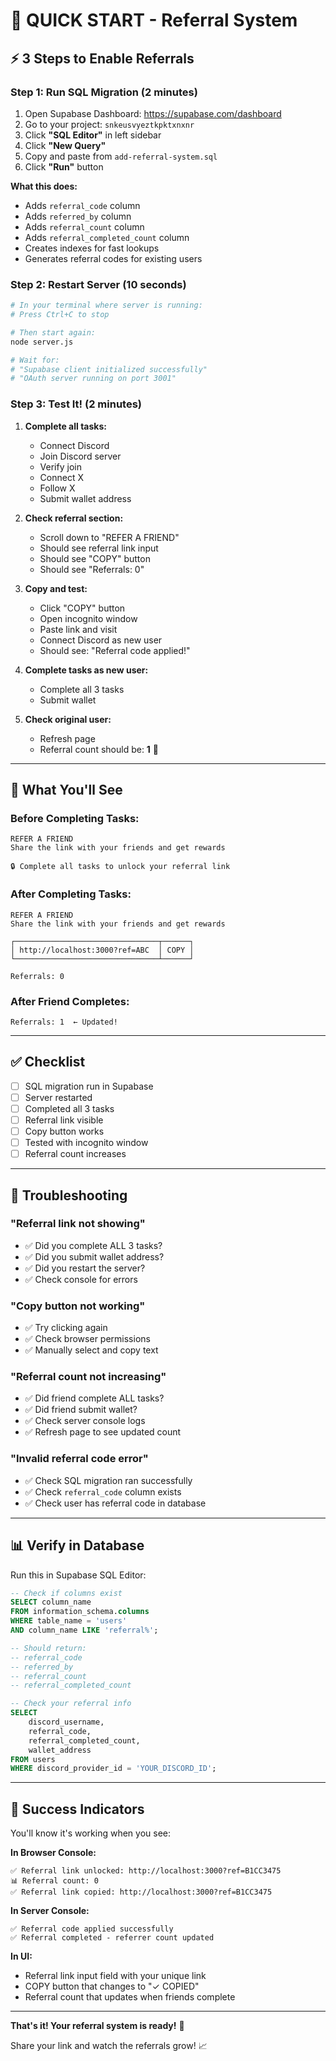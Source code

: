 # 🚀 QUICK START - Referral System

## ⚡ 3 Steps to Enable Referrals

### **Step 1: Run SQL Migration** (2 minutes)

1. Open Supabase Dashboard: https://supabase.com/dashboard
2. Go to your project: `snkeusvyeztkpktxnxnr`
3. Click **"SQL Editor"** in left sidebar
4. Click **"New Query"**
5. Copy and paste from `add-referral-system.sql`
6. Click **"Run"** button

**What this does:**
- Adds `referral_code` column
- Adds `referred_by` column  
- Adds `referral_count` column
- Adds `referral_completed_count` column
- Creates indexes for fast lookups
- Generates referral codes for existing users

### **Step 2: Restart Server** (10 seconds)

```bash
# In your terminal where server is running:
# Press Ctrl+C to stop

# Then start again:
node server.js

# Wait for:
# "Supabase client initialized successfully"
# "OAuth server running on port 3001"
```

### **Step 3: Test It!** (2 minutes)

1. **Complete all tasks:**
   - Connect Discord
   - Join Discord server
   - Verify join
   - Connect X
   - Follow X
   - Submit wallet address

2. **Check referral section:**
   - Scroll down to "REFER A FRIEND"
   - Should see referral link input
   - Should see "COPY" button
   - Should see "Referrals: 0"

3. **Copy and test:**
   - Click "COPY" button
   - Open incognito window
   - Paste link and visit
   - Connect Discord as new user
   - Should see: "Referral code applied!"

4. **Complete tasks as new user:**
   - Complete all 3 tasks
   - Submit wallet

5. **Check original user:**
   - Refresh page
   - Referral count should be: **1** 🎉

---

## 🎯 What You'll See

### **Before Completing Tasks:**
```
REFER A FRIEND
Share the link with your friends and get rewards

🔒 Complete all tasks to unlock your referral link
```

### **After Completing Tasks:**
```
REFER A FRIEND
Share the link with your friends and get rewards

┌────────────────────────────────┬──────┐
│ http://localhost:3000?ref=ABC  │ COPY │
└────────────────────────────────┴──────┘

Referrals: 0
```

### **After Friend Completes:**
```
Referrals: 1  ← Updated!
```

---

## ✅ Checklist

- [ ] SQL migration run in Supabase
- [ ] Server restarted
- [ ] Completed all 3 tasks
- [ ] Referral link visible
- [ ] Copy button works
- [ ] Tested with incognito window
- [ ] Referral count increases

---

## 🐛 Troubleshooting

### **"Referral link not showing"**
- ✅ Did you complete ALL 3 tasks?
- ✅ Did you submit wallet address?
- ✅ Did you restart the server?
- ✅ Check console for errors

### **"Copy button not working"**
- ✅ Try clicking again
- ✅ Check browser permissions
- ✅ Manually select and copy text

### **"Referral count not increasing"**
- ✅ Did friend complete ALL tasks?
- ✅ Did friend submit wallet?
- ✅ Check server console logs
- ✅ Refresh page to see updated count

### **"Invalid referral code error"**
- ✅ Check SQL migration ran successfully
- ✅ Check `referral_code` column exists
- ✅ Check user has referral code in database

---

## 📊 Verify in Database

Run this in Supabase SQL Editor:

```sql
-- Check if columns exist
SELECT column_name 
FROM information_schema.columns 
WHERE table_name = 'users' 
AND column_name LIKE 'referral%';

-- Should return:
-- referral_code
-- referred_by
-- referral_count
-- referral_completed_count
```

```sql
-- Check your referral info
SELECT 
    discord_username,
    referral_code,
    referral_completed_count,
    wallet_address
FROM users
WHERE discord_provider_id = 'YOUR_DISCORD_ID';
```

---

## 🎉 Success Indicators

You'll know it's working when you see:

**In Browser Console:**
```
✅ Referral link unlocked: http://localhost:3000?ref=B1CC3475
📊 Referral count: 0
✅ Referral link copied: http://localhost:3000?ref=B1CC3475
```

**In Server Console:**
```
✅ Referral code applied successfully
✅ Referral completed - referrer count updated
```

**In UI:**
- Referral link input field with your unique link
- COPY button that changes to "✓ COPIED"
- Referral count that updates when friends complete

---

**That's it! Your referral system is ready!** 🚀

Share your link and watch the referrals grow! 📈

